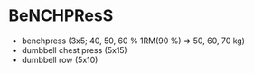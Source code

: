 # BeNCHPResS
* benchpress (3x5; 40, 50, 60 % 1RM(90 %) => 50, 60, 70 kg)
* dumbbell chest press (5x15)
* dumbbell row (5x10)

